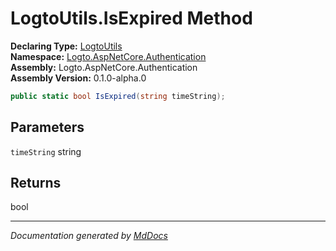 ﻿<!--  
  <auto-generated>   
    The contents of this file were generated by a tool.  
    Changes to this file may be list if the file is regenerated  
  </auto-generated>   
-->

# LogtoUtils.IsExpired Method

**Declaring Type:** [LogtoUtils](../index.md)  
**Namespace:** [Logto.AspNetCore.Authentication](../../index.md)  
**Assembly:** Logto.AspNetCore.Authentication  
**Assembly Version:** 0.1.0\-alpha.0

```csharp
public static bool IsExpired(string timeString);
```

## Parameters

`timeString`  string

## Returns

bool

___

*Documentation generated by [MdDocs](https://github.com/ap0llo/mddocs)*
